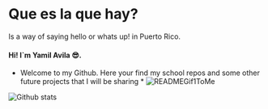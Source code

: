 # Que es la que hay?
Is a way of saying hello or whats up! in Puerto Rico.
#### Hi! I`m Yamil Avila :sunglasses:. 
* Welcome to my Github. Here your find my school repos and some other future projects that I will be sharing *
![READMEGif1ToMe](https://user-images.githubusercontent.com/98177999/188248481-1a25502b-45e0-4651-8be6-b97f7360f01e.gif)

![Github stats](https://github-readme-stats.vercel.app/api?username=yamilavila)
